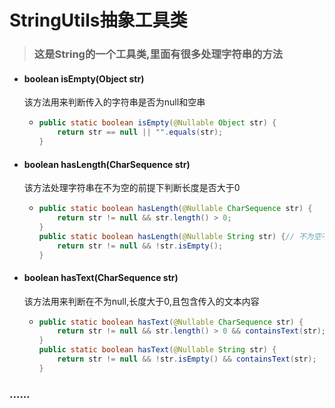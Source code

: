# StringUtils抽象工具类

> ### 这是String的一个工具类,里面有很多处理字符串的方法

- #### boolean isEmpty(Object str)

  该方法用来判断传入的字符串是否为null和空串

  - ```java
    public static boolean isEmpty(@Nullable Object str) {
        return str == null || "".equals(str);
    }
    ```

- #### boolean hasLength(CharSequence str)

  该方法处理字符串在不为空的前提下判断长度是否大于0

  - ```java
    public static boolean hasLength(@Nullable CharSequence str) {
        return str != null && str.length() > 0;
    }
    public static boolean hasLength(@Nullable String str) {// 不为空不为空串时返回true
        return str != null && !str.isEmpty();
    }
    ```

- #### boolean hasText(CharSequence str)

  该方法用来判断在不为null,长度大于0,且包含传入的文本内容

  - ```java
    public static boolean hasText(@Nullable CharSequence str) {
        return str != null && str.length() > 0 && containsText(str);
    }
    public static boolean hasText(@Nullable String str) {
        return str != null && !str.isEmpty() && containsText(str);
    }
    ```

### ......